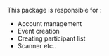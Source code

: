 This package is responsible for :
- Account management
- Event creation
- Creating participant list
- Scanner etc..

